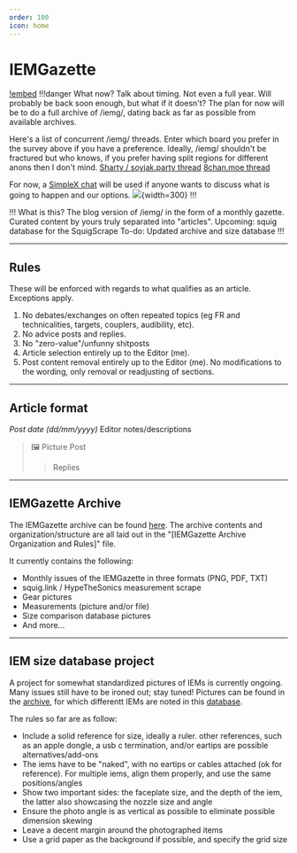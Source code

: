 ```yaml
---
order: 100
icon: home
---
```


# IEMGazette


[!embed](https://cryptpad.fr/form/#/2/form/view/Eh2vBQ5uzfhizpnnYWU7FBqJt3sK2eiI5auiqD4-lRY/embed/)
!!!danger What now?
Talk about timing. Not even a full year. Will probably be back soon enough, but what if it doesn't?
The plan for now will be to do a full archive of /iemg/, dating back as far as possible from available archives.

Here's a list of concurrent /iemg/ threads. Enter which board you prefer in the survey above if you have a preference. Ideally, /iemg/ shouldn't be fractured but who knows, if you prefer having split regions for different anons then I don't mind.
[Sharty / soyjak.party thread](https://www.soyjak.st/tech/thread/5486.html)
[8chan.moe thread](https://8chan.moe/t/res/17869.html)

For now, a [SimpleX chat](https://simplex.chat/contact#/?v=2-7&smp=smp%3A%2F%2F1OwYGt-yqOfe2IyVHhxz3ohqo3aCCMjtB-8wn4X_aoY%3D%40smp11.simplex.im%2FJI2RGyykbaYWF8UVH2vCp5AN6TpoE6gE%23%2F%3Fv%3D1-3%26dh%3DMCowBQYDK2VuAyEAWUPhhQmk1HQNd3kgpoMc7sBfeHdYUUxFMzGl7ls3wUw%253D%26srv%3D6ioorbm6i3yxmuoezrhjk6f6qgkc4syabh7m3so74xunb5nzr4pwgfqd.onion&data=%7B%22groupLinkId%22%3A%22LfNt1CKFAj11qOR7Di6p0A%3D%3D%22%7D) will be used if anyone wants to discuss what is going to happen and our options.
![](https://i.postimg.cc/y86dq7qX/SimpleX.png){width=300} 
!!!



!!! What is this?
The blog version of /iemg/ in the form of a monthly gazette.
Curated content by yours truly separated into "articles". 
Upcoming: squig database for the SquigScrape
To-do: Updated archive and size database
!!!			

***
## Rules
These will be enforced with regards to what qualifies as an article. Exceptions apply.
1. No debates/exchanges on often repeated topics (eg FR and technicalities, targets, couplers, audibility, etc).
2. No advice posts and replies. 
3. No "zero-value"/unfunny shitposts
4. Article selection entirely up to the Editor (me). 
5. Post content removal entirely up to the Editor (me). No modifications to the wording, only removal or readjusting of sections.


***
## Article format 
*Post date (dd/mm/yyyy)*
Editor notes/descriptions
>🖼️ Picture
>Post
>>Replies


***
## IEMGazette Archive

The IEMGazette archive can be found [here](https://mega.nz/folder/cchSBaBQ#WwAguZeGclZkxzvwVNSryQ). The archive contents and organization/structure are all laid out in the "\[IEMGazette Archive Organization and Rules\]" file.  

It currently contains the following:
- Monthly issues of the IEMGazette in three formats (PNG, PDF, TXT)
- squig.link / HypeTheSonics measurement scrape
- Gear pictures
- Measurements (picture and/or file)
- Size comparison database pictures
- And more...

***
## IEM size database project

A project for somewhat standardized pictures of IEMs is currently ongoing. Many issues still have to be ironed out; stay tuned!
Pictures can be found in the [archive](https://mega.nz/folder/cchSBaBQ#WwAguZeGclZkxzvwVNSryQ), for which differentt IEMs are noted in this [database](https://cryptpad.fr/sheet/#/2/sheet/view/n2mA+-1PHR6zeFf7yeCm9bRbwlL993dLZajDduujqsI/embed/).

The rules so far are as follow:
- Include a solid reference for size, ideally a ruler. other references, such as an apple dongle, a usb c termination, and/or eartips are possible alternatives/add-ons
- The iems have to be "naked", with no eartips or cables attached (ok for reference). For multiple iems, align them properly, and use the same positions/angles
- Show two important sides: the faceplate size, and the depth of the iem, the latter also showcasing the nozzle size and angle
- Ensure the photo angle is as vertical as possible to eliminate possible dimension skewing
- Leave a decent margin around the photographed items
- Use a grid paper as the background if possible, and specify the grid size
